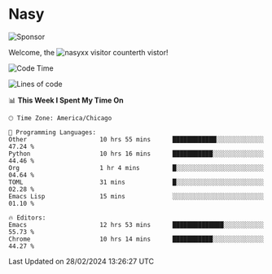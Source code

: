 # Nasy

<!--
<p align="center">
<img height="200" src="https://github-readme-stats.vercel.app/api?username=nasyxx&count_private=true&show_icons=true&theme=dracula&include_all_commits=true"/>
<img height="200" src="https://github-readme-stats.vercel.app/api/top-langs/?username=nasyxx&theme=dracula&hide=html,jupyter+notebook&count_private=true&show_icons=true"/>
</p>

  
----------------
-->

![Sponsor](https://img.shields.io/static/v1.svg?label=Sponsor&message=%E2%9D%A4&logo=GitHub&style=flat&color=pink)
 
Welcome, the ![nasyxx visitor counter](https://count.getloli.com/get/@nasyxx?theme=rule34)th vistor!
 
<!--START_SECTION:waka-->
![Code Time](http://img.shields.io/badge/Code%20Time-4%2C320%20hrs%2043%20mins-blue)

![Lines of code](https://img.shields.io/badge/From%20Hello%20World%20I%27ve%20Written-6.3%20million%20lines%20of%20code-blue)

📊 **This Week I Spent My Time On** 

```text
🕑︎ Time Zone: America/Chicago

💬 Programming Languages: 
Other                    10 hrs 55 mins      ████████████░░░░░░░░░░░░░   47.24 % 
Python                   10 hrs 16 mins      ███████████░░░░░░░░░░░░░░   44.46 % 
Org                      1 hr 4 mins         █░░░░░░░░░░░░░░░░░░░░░░░░   04.64 % 
TOML                     31 mins             █░░░░░░░░░░░░░░░░░░░░░░░░   02.28 % 
Emacs Lisp               15 mins             ░░░░░░░░░░░░░░░░░░░░░░░░░   01.10 % 

🔥 Editors: 
Emacs                    12 hrs 53 mins      ██████████████░░░░░░░░░░░   55.73 % 
Chrome                   10 hrs 14 mins      ███████████░░░░░░░░░░░░░░   44.27 % 
```


 Last Updated on 28/02/2024 13:26:27 UTC
<!--END_SECTION:waka-->

<!-- ![visitors](https://visitor-badge.laobi.icu/badge?page_id=nasyxx.nasyxx) -->

